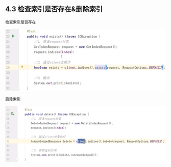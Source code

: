 ## 4.3 检查索引是否存在&删除索引

`检查索引是否存在`

![1598431825589](14_Java%E4%BB%A3%E7%A0%81%E6%93%8D%E4%BD%9C%E7%B4%A2%E5%BC%95_exists_delete.assets/1598431825589.png)

`删除索引`


![1598431677315](14_Java%E4%BB%A3%E7%A0%81%E6%93%8D%E4%BD%9C%E7%B4%A2%E5%BC%95_exists_delete.assets/1598431677315.png)